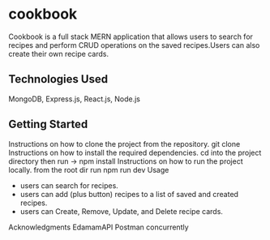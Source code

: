 # cookbook
Cookbook is a full stack MERN application that allows users to search for recipes and perform CRUD operations on the saved recipes.Users can also create their own recipe cards.

## Technologies Used
MongoDB, Express.js, React.js, Node.js
## Getting Started
Instructions on how to clone the project from the repository.
git clone 
Instructions on how to install the required dependencies.
cd into the project directory then run -> npm install
Instructions on how to run the project locally.
from the root dir run npm run dev
Usage
- users can search for recipes.
- users can add (plus button) recipes to a list of saved and created recipes.
- users can Create, Remove, Update, and Delete recipe cards.

Acknowledgments
EdamamAPI
Postman 
concurrently
